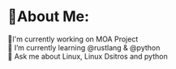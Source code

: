 # 💫About Me:
🔭I'm currently working on MOA Project<br>🌱 I’m currently learning @rustlang & @python<br>💬 Ask me about Linux, Linux Dsitros and python
<!--
**tahamokhtary/tahamokhtary** is a ✨ _special_ ✨ repository because its `README.md` (this file) appears on your GitHub profile.

Here are some ideas to get you started:

- 🔭 I’m currently working on ...
- 🌱 I’m currently learning ...
- 👯 I’m looking to collaborate on ...
- 🤔 I’m looking for help with ...
- 💬 Ask me about ...
- 📫 How to reach me: ...
- 😄 Pronouns: ...
- ⚡ Fun fact: ...
-->
